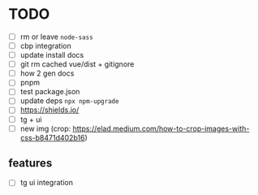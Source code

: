 # TODO

- [ ] rm or leave `node-sass`
- [ ] cbp integration
- [ ] update install docs
- [ ] git rm cached vue/dist + gitignore
- [ ] how 2 gen docs
- [ ] pnpm
- [ ] test package.json
- [ ] update deps `npx npm-upgrade`
- [ ] https://shields.io/
- [ ] tg + ui
- [ ] new img (crop: https://elad.medium.com/how-to-crop-images-with-css-b8471d402b16)

## features

- [ ] tg ui integration 
